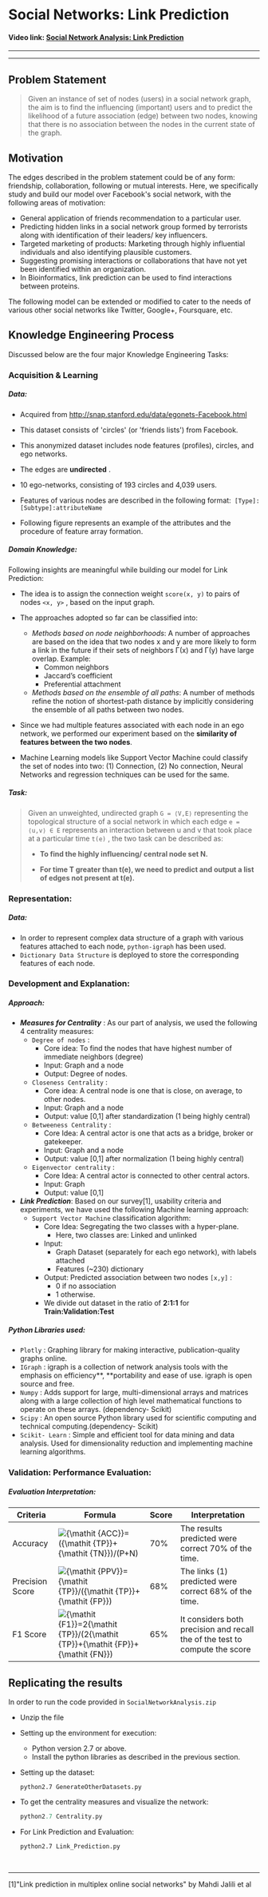 # Social Networks: Link Prediction



#### Video link:  [Social Network Analysis: Link Prediction](https://youtu.be/XRMhgxW-C_M)

---


------

## Problem Statement

> Given an instance of set of nodes (users) in a social network graph, the aim is to find the influencing (important) users and to predict the likelihood of a future association (edge) between two nodes, knowing that there is no association between the nodes in the current state of the graph.


## Motivation
The edges described in the problem statement could be of any form: friendship, collaboration, following or mutual interests. Here, we specifically study and build our model over Facebook's social network, with the following areas of motivation:

* General application of friends recommendation to a particular user.
* Predicting hidden links in a social network group formed by terrorists along with identification of their leaders/ key influencers.
* Targeted marketing of products: Marketing through highly influential individuals and also identifying plausible customers.
* Suggesting promising interactions or collaborations that have not yet been identified within an organization. 
* In Bioinformatics, link prediction can be used to find interactions between proteins.

The following model can be extended or modified to cater to the needs of various other social networks like Twitter, Google+, Foursquare, etc.
## Knowledge Engineering Process

Discussed below are the four major Knowledge Engineering Tasks:

### Acquisition & Learning
##### Data: 
* Acquired from http://snap.stanford.edu/data/egonets-Facebook.html

* This dataset consists of 'circles' (or 'friends lists') from Facebook.

* This anonymized dataset includes node features (profiles), circles, and ego networks.

* The edges are **undirected** .

*  10 ego-networks, consisting of 193 circles and 4,039 users.

*  Features of various nodes are described in the following format:` [Type]:[Subtype]:attributeName` 

*  Following figure represents an example of the attributes and the procedure of feature array formation.

##### Domain Knowledge: 

Following insights are meaningful while building our model for Link Prediction:

* The idea is to assign the connection weight `score(x, y)`  to pairs of nodes `<x, y>` , based on the input graph.

* The approaches adopted so far can be classified into:
  * *Methods based on node neighborhoods*: A number of approaches are based on the idea that two nodes x and y are more likely to form a link in the future if their sets of neighbors Γ(x) and Γ(y) have large overlap. Example:
    * Common neighbors
    * Jaccard’s coefficient
    * Preferential attachment
  * *Methods based on the ensemble of all paths*: A number of methods refine the notion of
    shortest-path distance by implicitly considering the ensemble of all paths between two nodes.

* Since we had multiple features associated with each node in an ego network, we performed our experiment based on the **similarity of features between the two nodes**.

* Machine Learning models like Support Vector Machine could classify the set of nodes into two: (1) Connection, (2) No connection, Neural Networks and regression techniques can be used for the same.




##### Task: 

> Given an unweighted, undirected graph `G = ⟨V,E⟩`  representing the topological structure of a social network in which each edge `e = ⟨u,v⟩ ∈ E`  represents an interaction between u and v that took place at a particular time `t(e)` , the two task can be described as:
>
> * **To find the highly influencing/ central node set N.**
>
>
> * **For time T greater than t(e), we need to predict and output a list of edges not present at t(e).** 

### Representation:
##### Data: 

* In order to represent complex data structure of a graph with various features attached to each node, `python-igraph` has been used.
* `Dictionary Data Structure` is deployed to store the corresponding features of each node.

### Development and Explanation:
##### Approach:

* ***Measures for Centrality***  : As our part of analysis, we used the following 4 centrality measures:
  * `Degree of nodes` : 
    - Core idea: To find the nodes that have highest number of  immediate neighbors (degree)
    - Input: Graph and a node 
    - Output: Degree of nodes.
  * `Closeness Centrality` : 
    * Core idea: A central node is one that is close, on average, to other nodes.
    * Input: Graph and a node 
    * Output: value [0,1] after standardization (1 being highly central)
  * `Betweeness Centrality` :
    * Core Idea: A central actor is one that acts as a bridge, broker or gatekeeper.
    * Input: Graph and a node 
    * Output: value [0,1] after normalization (1 being highly central)
  * `Eigenvector centrality` :
    * Core Idea: A central actor is connected to other central actors.
    * Input: Graph
    * Output: value [0,1] 
* ***Link Prediction***: Based on our survey[1], usability criteria and experiments, we have used the following Machine learning approach:
  * `Support Vector Machine` classification algorithm:
    * Core Idea: Segregating the two classes with a hyper-plane.
      * Here, two classes are: Linked and unlinked
    * Input:
      * Graph Dataset (separately for each ego network), with labels attached
      * Features (~230) dictionary
    * Output: Predicted association between two nodes `[x,y]` :
      * 0 if no association
      * 1 otherwise.
    * We divide out dataset in the ratio of **2:1:1**  for **Train:Validation:Test** 



##### Python Libraries used:

* `Plotly` : Graphing library for making interactive, publication-quality graphs online. 
* `IGraph` : igraph is a collection of network analysis tools with the emphasis on efficiency**, **portability and ease of use. igraph is open source and free. 
* `Numpy` :  Adds support for large, multi-dimensional arrays and matrices along with a large collection of high level mathematical functions to operate on these arrays. (dependency- Scikit)
* `Scipy` :  An open source Python library used for scientific computing and technical computing.(dependency- Scikit)
* `Scikit- Learn` : Simple and efficient tool for data mining and data analysis. Used for dimensionality reduction and implementing machine learning algorithms.

### Validation: Performance Evaluation:
##### Evaluation Interpretation: 

| Criteria        | Formula                                  | Score | Interpretation                           |
| --------------- | ---------------------------------------- | ----- | ---------------------------------------- |
| Accuracy        | ![{\mathit  {ACC}}=({\mathit  {TP}}+{\mathit  {TN}})/(P+N)](https://wikimedia.org/api/rest_v1/media/math/render/svg/31f7e08f6490e7182038c4ce27b87c483d6c3b4a) | 70%   | The results predicted were correct 70% of the time. |
| Precision Score | ![{\mathit {PPV}}={\mathit {TP}}/({\mathit {TP}}+{\mathit {FP}})](https://wikimedia.org/api/rest_v1/media/math/render/svg/699fcdb880b7f6a92742bc0845b8b60b59806a98) | 68%   | The links (1) predicted were correct 68% of the time. |
| F1 Score        | ![{\mathit {F1}}=2{\mathit {TP}}/(2{\mathit {TP}}+{\mathit {FP}}+{\mathit {FN}})](https://wikimedia.org/api/rest_v1/media/math/render/svg/8b64097b6362d28387a0c4650f2fed2bc5ea9fe9) | 65%   | It considers both precision and recall the of the test to compute the score |


## Replicating the results

In order to run the code provided in `SocialNetworkAnalysis.zip`

* Unzip the file

* Setting up the environment for execution:

  * Python version 2.7 or above.
  * Install the python libraries as described in the previous section.

* Setting up the dataset:

  ```
  python2.7 GenerateOtherDatasets.py
  ```

* To get the centrality measures and visualize the network:

  ```python
  python2.7 Centrality.py
  ```

* For Link Prediction and Evaluation:

  ```
  python2.7 Link_Prediction.py
  ```

  ​

------

[1]"Link prediction in multiplex online social networks" by Mahdi Jalili et al

